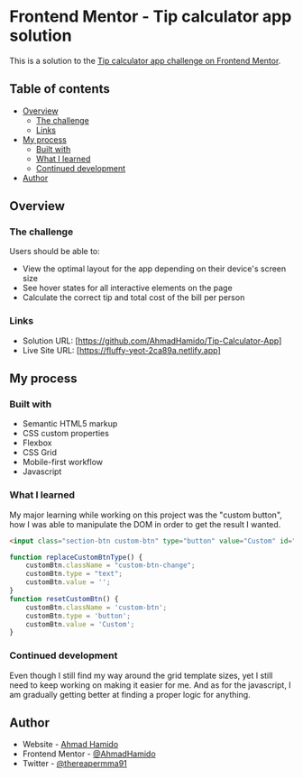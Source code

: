 # Frontend Mentor - Tip calculator app solution

This is a solution to the [Tip calculator app challenge on Frontend Mentor](https://www.frontendmentor.io/challenges/tip-calculator-app-ugJNGbJUX).

## Table of contents

- [Overview](#overview)
  - [The challenge](#the-challenge)
  - [Links](#links)
- [My process](#my-process)
  - [Built with](#built-with)
  - [What I learned](#what-i-learned)
  - [Continued development](#continued-development)
- [Author](#author)

## Overview

### The challenge

Users should be able to:

- View the optimal layout for the app depending on their device's screen size
- See hover states for all interactive elements on the page
- Calculate the correct tip and total cost of the bill per person

### Links

- Solution URL: [https://github.com/AhmadHamido/Tip-Calculator-App]
- Live Site URL: [https://fluffy-yeot-2ca89a.netlify.app]

## My process

### Built with

- Semantic HTML5 markup
- CSS custom properties
- Flexbox
- CSS Grid
- Mobile-first workflow
- Javascript


### What I learned

My major learning while working on this project was the "custom button", how I was able to manipulate the DOM in order to get the result I wanted.


```html
<input class="section-btn custom-btn" type="button" value="Custom" id="custom-btn">

```

```js
function replaceCustomBtnType() {
    customBtn.className = "custom-btn-change";
    customBtn.type = "text";
    customBtn.value = '';
}
function resetCustomBtn() {
    customBtn.className = 'custom-btn';
    customBtn.type = 'button';
    customBtn.value = 'Custom';
}
```

### Continued development

Even though I still find my way around the grid template sizes, yet I still need to keep working on making it easier for me. And as for the javascript, I am gradually getting better at finding a proper logic for anything.


## Author

- Website - [Ahmad Hamido](https://fluffy-yeot-2ca89a.netlify.app/)
- Frontend Mentor - [@AhmadHamido](https://www.frontendmentor.io/profile/AhmadHamido)
- Twitter - [@thereapermma91](https://www.twitter.com/thereapermma91)
